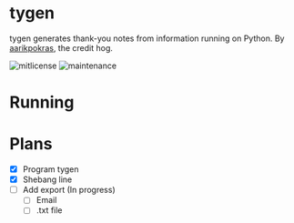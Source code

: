 # tygen
tygen generates thank-you notes from information running on Python.
By [aarikpokras](https://github.com/aarikpokras), the credit hog.

![mitlicense](https://img.shields.io/badge/license-MIT-green?style=flat-square)
![maintenance](https://img.shields.io/badge/maintained-no!-red?style=flat-square)

# Running


# Plans
- [x] Program tygen
- [x] Shebang line
- [ ] Add export (In progress)
  - [ ] Email
  - [ ] .txt file

